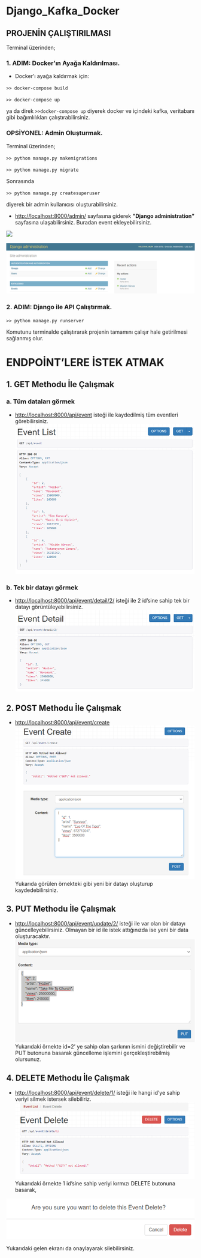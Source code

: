 # Django_Kafka_Docker
 
## PROJENİN ÇALIŞTIRILMASI 
Terminal üzerinden;
### 1. ADIM: Docker’ın Ayağa Kaldırılması.
   - Docker’ı ayağa kaldırmak için:
 
 `>> docker-compose build `
   
 `>> docker-compose up `
    
   ya da direk `>>docker-compose up` diyerek docker ve içindeki kafka, veritabanı gibi bağımlılıkları çalıştırabilirsiniz.
   
### OPSİYONEL: Admin Oluşturmak.
   Terminal üzerinden;
   
   `>> python manage.py makemigrations`
   
   `>> python manage.py migrate`
   
 Sonrasında

`>> python manage.py createsuperuser`
 
diyerek bir admin kullanıcısı oluşturabilirsiniz.

  - [http://localhost:8000/admin/](http://localhost:8000/admin/) sayfasına giderek **"Django administration”** sayfasına ulaşabilirsiniz. Buradan event ekleyebilirsiniz.
 
![](https://github.com/E-AleynaElmas/Django_Kafka_Docker/blob/main/for_readme/django%20administration%20giri%C5%9F.PNG)

![](https://github.com/E-AleynaElmas/Django_Kafka_Docker/blob/main/for_readme/admin%20panel.PNG)
### 2. ADIM: Django ile API Çalıştırmak.

`>> python manage.py runserver`
     
  Komutunu terminalde çalıştırarak projenin tamamını çalışır hale getirilmesi sağlanmış olur.


# ENDPOİNT’LERE İSTEK ATMAK
## 1. GET Methodu İle Çalışmak
### a. Tüm dataları görmek
   - [http://localhost:8000/api/event](http://localhost:8000/api/event) isteği ile kaydedilmiş tüm eventleri görebilirsiniz.
   ![](https://github.com/E-AleynaElmas/Django_Kafka_Docker/blob/main/for_readme/get.png)
 ### b. Tek bir datayı görmek
   - [http://localhost:8000/api/event/detail/2/](http://localhost:8000/api/event/detail/2/) isteği ile 2 id’sine sahip tek bir datayı görüntüleyebilirsiniz.
   ![](https://github.com/E-AleynaElmas/Django_Kafka_Docker/blob/main/for_readme/get1.png)


## 2.	POST Methodu İle Çalışmak
  - [http://localhost:8000/api/event/create](http://localhost:8000/api/event/create)
  ![](https://github.com/E-AleynaElmas/Django_Kafka_Docker/blob/main/for_readme/create.png)
  Yukarıda görülen örnekteki gibi yeni bir datayı oluşturup kaydedebilirsiniz.
  

## 3.	PUT Methodu İle Çalışmak
  - [http://localhost:8000/api/event/update/2/](http://localhost:8000/api/event/update/2/) isteği ile var olan bir datayı güncelleyebilirsiniz. Olmayan bir id ile istek attığınızda ise yeni bir data oluşturacaktır.
![](https://github.com/E-AleynaElmas/Django_Kafka_Docker/blob/main/for_readme/update.png)
Yukarıdaki örnekte id=2’ ye sahip olan şarkının ismini değiştirebilir ve PUT butonuna basarak güncelleme işlemini gerçekleştirebilmiş olursunuz.


## 4.	DELETE Methodu İle Çalışmak
  - [http://localhost:8000/api/event/delete/1/](http://localhost:8000/api/event/delete/1/) isteği ile hangi id’ye sahip veriyi silmek istersek silebiliriz.
  ![](https://github.com/E-AleynaElmas/Django_Kafka_Docker/blob/main/for_readme/delete.png)
  Yukarıdaki örnekte 1 id’sine sahip veriyi kırmızı DELETE butonuna basarak,
  
   ![](https://github.com/E-AleynaElmas/Django_Kafka_Docker/blob/main/for_readme/sure.png)
  
Yukarıdaki gelen ekranı da onaylayarak silebilirsiniz.

